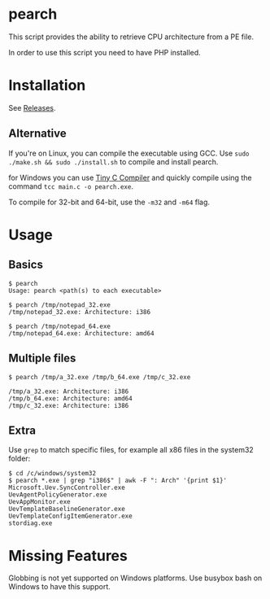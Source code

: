 
# pearch

This script provides the ability to retrieve CPU architecture from
a PE file.

In order to use this script you need to have PHP installed.

# Installation

See [Releases](https://github.com/oxou/pearch/releases).

## Alternative

If you're on Linux, you can compile the executable using GCC.
Use `sudo ./make.sh && sudo ./install.sh` to compile and install
pearch.

for Windows you can use
[Tiny C Compiler](https://bellard.org/tcc/) and quickly compile
using the command `tcc main.c -o pearch.exe`.

To compile for 32-bit and 64-bit, use the `-m32` and `-m64` flag.

# Usage

## Basics

```
$ pearch
Usage: pearch <path(s) to each executable>

$ pearch /tmp/notepad_32.exe
/tmp/notepad_32.exe: Architecture: i386

$ pearch /tmp/notepad_64.exe
/tmp/notepad_64.exe: Architecture: amd64
```

## Multiple files

```
$ pearch /tmp/a_32.exe /tmp/b_64.exe /tmp/c_32.exe

/tmp/a_32.exe: Architecture: i386
/tmp/b_64.exe: Architecture: amd64
/tmp/c_32.exe: Architecture: i386
```

## Extra

Use `grep` to match specific files, for example all x86 files
in the system32 folder:

```
$ cd /c/windows/system32
$ pearch *.exe | grep "i386$" | awk -F ": Arch" '{print $1}'
Microsoft.Uev.SyncController.exe
UevAgentPolicyGenerator.exe
UevAppMonitor.exe
UevTemplateBaselineGenerator.exe
UevTemplateConfigItemGenerator.exe
stordiag.exe
```

# Missing Features

Globbing is not yet supported on Windows platforms.
Use busybox bash on Windows to have this support.
